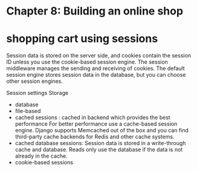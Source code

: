 
# Chapter 8: Building an online shop

# shopping cart using sessions
Session data is stored on the server side, and cookies contain the session ID unless you use the cookie-based session engine. The session middleware manages the sending and receiving of cookies. The default session engine stores session data in the database, but you can choose other session engines.

Session settings
Storage
- database
- file-based
- cached sessions : cached in backend which provides the best performance
    For better performance use a cache-based session engine. Django supports Memcached out of the box and you can find third-party cache backends for Redis and other cache systems.
- cached database sessions: Session data is stored in a write-through cache and database. Reads only use the database if the data is not already in the cache.
- cookie-based sessions


